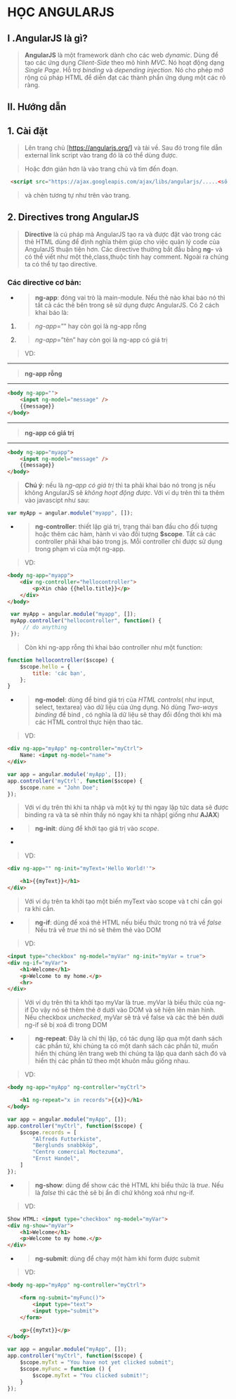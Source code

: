 
# HỌC ANGULARJS
## I .AngularJS là gì?

>__AngularJS__ là một framework dành cho các web _dynamic_. Dùng để tạo các 
>ứng dụng _Client-Side_ theo mô hình _MVC_. Nó hoạt động dạng _Single Page_. 
>Hỗ trợ _binding_ và _depending  injection_. Nó cho phép mở rộng cú pháp HTML
> để diễn đạt các thành phần ứng dụng một các rõ ràng.
> 
## II. Hướng dẫn
## 1. Cài đặt
>Lên trang chủ [https://angularjs.org/] và tải về. Sau đó trong file dẫn 
>external link script vào trang đó là có thể dùng được.

>Hoặc đơn giản hơn là vào trang chủ và tìm đến đoạn. 

```html
 <script src="https://ajax.googleapis.com/ajax/libs/angularjs/.....<số phiên bản>/angular.min.js"></script>
```

>và chèn tương tự như trên vào trang.

## 2. Directives trong AngularJS

> __Directive__ là cú pháp mà AngularJS tạo ra và được đặt vào trong các thẻ 
> HTML dùng để định nghĩa thêm giúp cho việc quản lý code của AngularJS thuận 
> tiện hơn. Các directive thường bắt đầu bằng  __ng-__ và có thể viết như một 
> thẻ,class,thuộc tính hay comment. Ngoài ra chúng ta có thể tự tạo directive.

### Các directive cơ bản:

* >__ng-app__:  đóng vai trò là main-module. Nếu thẻ nào khai báo nó thì tất 
  >cả các thẻ bên trong sẽ sử dụng được AngularJS. Có 2 cách khai báo là:

1. >_ng-app_=”” hay còn gọi là ng-app rỗng
2. >_ng-app_=”tên” hay còn gọi là ng-app có giá trị



>VD:
---
>__ng-app rỗng__
---
```html
<body ng-app="">
    <input ng-model="message" />
    {{message}}
</body>
```
---
>__ng-app có giá trị__
---
```html
<body ng-app="myapp">
    <input ng-model="message" />
    {{message}}
</body>
```

> __Chú ý__: nếu là _ng-app có giá trị_ thì ta phải khai báo nó trong js nếu 
> không AngularJS sẽ _không hoạt động được_.
> Với ví dụ trên thì ta thêm vào javascipt như sau:

```javascript
var myApp = angular.module("myapp", []);
```

* >__ng-controller__: thiết lập giá trị, trạng thái ban đầu cho đối tượng hoặc 
  >thêm các hàm, hành vi vào đối tượng __$scope__. Tất cả các controller phải 
  >khai báo trong js. Mỗi controller chỉ được sử dụng trong phạm vi của một ng-app.

>VD:

```html
<body ng-app="myapp">
    <div ng-controller="hellocontroller">
        <p>Xin chào {{hello.title}}</p>
    </div>
</body>
```

```javascript
 var myApp = angular.module("myapp", []);
 myApp.controller("hellocontroller", function() {
     // do anything
 });
```

>Còn khi ng-app rỗng thì khai báo controller như một function:

```javascript 
function hellocontroller($scope) {
    $scope.hello = {
        title: 'các bạn',
    };
}
```
* >__ng-model__: dùng để bind giá trị của _HTML controls_( như input, select, 
  >textarea) vào dữ liệu của ứng dụng. Nó dùng _Two-ways binding_ để bind , có 
  >nghĩa là dữ liệu sẽ thay đổi đồng thời khi mà các HTML control thực 
  >hiện thao tác. 

>VD:

```html
<div ng-app="myApp" ng-controller="myCtrl">
    Name: <input ng-model="name">
</div>
```


```javascript
var app = angular.module('myApp', []);
app.controller('myCtrl', function($scope) {
    $scope.name = "John Doe";
});
```

>Với ví dụ trên thì khi ta nhập và một ký tự thì ngay lập tức data sẽ được 
>binding ra và ta sẽ nhìn thấy nó ngay khi ta nhập( giống như __AJAX__) 

* >__ng-init__: dùng để khởi tạo giá trị vào _scope_.
* 
>VD:

```html
<div ng-app="" ng-init="myText='Hello World!'">

    <h1>{{myText}}</h1>
</div>
```

>Với ví dụ trên ta khởi tạo một biến myText vào scope và t chỉ cần gọi ra khi 
>cần.

* >__ng-if__: dùng để xoá thẻ HTML nếu biểu thức trong nó trả về _false_
  >Nếu trả về _true_ thì nó sẽ thêm thẻ vào DOM

>VD:

```html
<input type="checkbox" ng-model="myVar" ng-init="myVar = true">
<div ng-if="myVar">
    <h1>Welcome</h1>
    <p>Welcome to my home.</p>
    <hr>
</div>
```

>Với ví dụ trên thì ta khởi tạo myVar là true. myVar là biểu thức của ng-if
>Do vậy nó sẽ thêm thẻ ở dưới vào DOM và sẽ hiện lên màn hình. Nếu checkbox 
>_unchecked_, myVar sẽ trả về false và các thẻ bên dưới ng-if sẽ bị xoá đi 
>trong DOM

* >__ng-repeat__: Đây là chỉ thị lặp, có tác dụng lặp qua một danh sách các
  > phần tử, khi chúng ta có một danh sách các phần tử, muốn hiển thị chúng
  >  lên trang web thì chúng ta lặp qua danh sách đó và hiển thị các phần tử 
  >  theo một khuôn mẫu giống nhau. 

>VD: 

```html
<body ng-app="myApp" ng-controller="myCtrl">

    <h1 ng-repeat="x in records">{{x}}</h1>
</body>
```
```javascript
var app = angular.module("myApp", []);
app.controller("myCtrl", function($scope) {
    $scope.records = [
        "Alfreds Futterkiste",
        "Berglunds snabbköp",
        "Centro comercial Moctezuma",
        "Ernst Handel",
    ]
});
```


* >__ng-show__: dùng để show các thẻ HTML khi biểu thức là _true_. Nếu là 
  >_false_ thì các thẻ sẽ bị ẩn đi chứ không xoá  như ng-if.

>VD:

```html
Show HTML: <input type="checkbox" ng-model="myVar">
<div ng-show="myVar">
    <h1>Welcome</h1>
    <p>Welcome to my home.</p>
</div>
```

* >__ng-submit__: dùng để chạy một hàm khi form được submit

>VD:

```html
<body ng-app="myApp" ng-controller="myCtrl">

    <form ng-submit="myFunc()">
        <input type="text">
        <input type="submit">
    </form>

    <p>{{myTxt}}</p>
</body>
```
```javascript
var app = angular.module("myApp", []);
app.controller("myCtrl", function($scope) {
    $scope.myTxt = "You have not yet clicked submit";
    $scope.myFunc = function () {
        $scope.myTxt = "You clicked submit!";
    }
});
```


